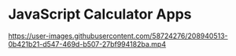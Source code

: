 
# JavaScript Calculator Apps 


https://user-images.githubusercontent.com/58724276/208940513-0b421b21-d547-469d-b507-27bf994182ba.mp4